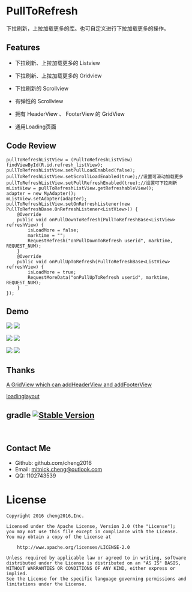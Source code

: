 # PullToRefresh
下拉刷新，上拉加载更多的库。也可自定义进行下拉加载更多的操作。



## Features

- 下拉刷新、上拉加载更多的 Listview

- 下拉刷新、上拉加载更多的 Gridview

- 下拉刷新的 Scrollview

- 有弹性的 Scrollview

- 拥有 HeaderView 、 FooterView 的 GridView

- 通用Loading页面

  

## Code Review

```
pullToRefreshListView = (PullToRefreshListView) findViewById(R.id.refresh_listView);
pullToRefreshListView.setPullLoadEnabled(false);
pullToRefreshListView.setScrollLoadEnabled(true);//设置可滑动加载更多
pullToRefreshListView.setPullRefreshEnabled(true);//设置可下拉刷新
mListView = pullToRefreshListView.getRefreshableView();
adapter = new MyAdapter();
mListView.setAdapter(adapter);
pullToRefreshListView.setOnRefreshListener(new PullToRefreshBase.OnRefreshListener<ListView>() {
    @Override
    public void onPullDownToRefresh(PullToRefreshBase<ListView> refreshView) {
        isLoadMore = false;
        marktime = "";
        RequestRefresh("onPullDownToRefresh userid", marktime, REQUEST_NUM);
    }
    @Override
    public void onPullUpToRefresh(PullToRefreshBase<ListView> refreshView) {
        isLoadMore = true;
        RequestMoreData("onPullUpToRefresh userid", marktime, REQUEST_NUM);
    }
});
```





## Demo

   ![](screenshot/screenshot_1528566778.png)	   ![](screenshot/screenshot_1528566767.png)


   ![](screenshot/screenshot_2018-11-091.png)       ![](screenshot/screenshot_2018-11-09.png)


   ![](screenshot/screenshot_1543218535.png)       ![](screenshot/screenshot_1543218575.png)

## Thanks

[A GridView which can addHeaderView and addFooterView](https://github.com/liaohuqiu/android-GridViewWithHeaderAndFooter) 

[loadinglayout](https://github.com/czy1121/loadinglayout)



## gradle  [![Stable Version](https://jitpack.io/v/cheng2016/PullToRefresh.svg)](https://jitpack.io/#cheng2016/PullToRefresh)
<br/>



## Contact Me

- Github: github.com/cheng2016
- Email: mitnick.cheng@outlook.com
- QQ: 1102743539


# License

    Copyright 2016 cheng2016,Inc.
    
    Licensed under the Apache License, Version 2.0 (the "License");
    you may not use this file except in compliance with the License.
    You may obtain a copy of the License at
    
        http://www.apache.org/licenses/LICENSE-2.0
    
    Unless required by applicable law or agreed to in writing, software
    distributed under the License is distributed on an "AS IS" BASIS,
    WITHOUT WARRANTIES OR CONDITIONS OF ANY KIND, either express or implied.
    See the License for the specific language governing permissions and
    limitations under the License.

